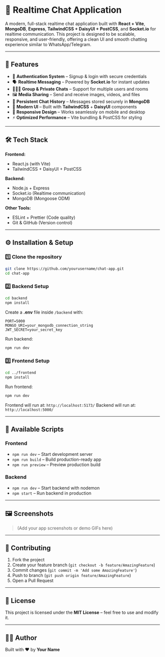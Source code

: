 # 💬 Realtime Chat Application

A modern, full-stack realtime chat application built with **React + Vite**, **MongoDB**, **Express**, **TailwindCSS + DaisyUI + PostCSS**, and **Socket.io** for realtime communication. This project is designed to be scalable, responsive, and user-friendly, offering a clean UI and smooth chatting experience similar to WhatsApp/Telegram.

---

## 🚀 Features

* 🔐 **Authentication System** – Signup & login with secure credentials
* 🗣️ **Realtime Messaging** – Powered by **Socket.io** for instant updates
* 🧑‍🤝‍🧑 **Group & Private Chats** – Support for multiple users and rooms
* 🖼️ **Media Sharing** – Send and receive images, videos, and files
* 💾 **Persistent Chat History** – Messages stored securely in **MongoDB**
* 🎨 **Modern UI** – Built with **TailwindCSS** + **DaisyUI** components
* 📱 **Responsive Design** – Works seamlessly on mobile and desktop
* ⚡ **Optimized Performance** – Vite bundling & PostCSS for styling

---

## 🛠️ Tech Stack

**Frontend:**

* React.js (with Vite)
* TailwindCSS + DaisyUI + PostCSS

**Backend:**

* Node.js + Express
* Socket.io (Realtime communication)
* MongoDB (Mongoose ODM)

**Other Tools:**

* ESLint + Prettier (Code quality)
* Git & GitHub (Version control)

---

## ⚙️ Installation & Setup

### 1️⃣ Clone the repository

```bash
git clone https://github.com/yourusername/chat-app.git
cd chat-app
```

### 2️⃣ Backend Setup

```bash
cd backend
npm install
```

Create a **.env** file inside `/backend` with:

```env
PORT=5000
MONGO_URI=your_mongodb_connection_string
JWT_SECRET=your_secret_key
```

Run backend:

```bash
npm run dev
```

### 3️⃣ Frontend Setup

```bash
cd ../frontend
npm install
```

Run frontend:

```bash
npm run dev
```

Frontend will run at: `http://localhost:5173/`
Backend will run at: `http://localhost:5000/`

---

## 📜 Available Scripts

### Frontend

* `npm run dev` – Start development server
* `npm run build` – Build production-ready app
* `npm run preview` – Preview production build

### Backend

* `npm run dev` – Start backend with nodemon
* `npm start` – Run backend in production

---

## 🖼️ Screenshots

> (Add your app screenshots or demo GIFs here)

---

## 🤝 Contributing

1. Fork the project
2. Create your feature branch (`git checkout -b feature/AmazingFeature`)
3. Commit changes (`git commit -m 'Add some AmazingFeature'`)
4. Push to branch (`git push origin feature/AmazingFeature`)
5. Open a Pull Request

---

## 📄 License

This project is licensed under the **MIT License** – feel free to use and modify it.

---

## 👩‍💻 Author

Built with ❤️ by **Your Name**
